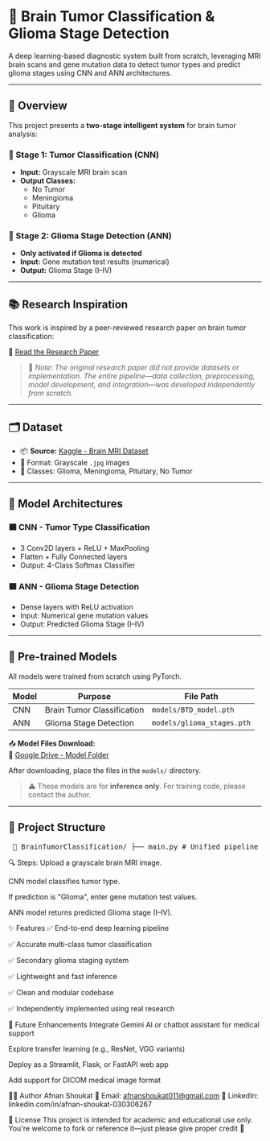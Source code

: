 # 🧠 Brain Tumor Classification & Glioma Stage Detection

A deep learning-based diagnostic system built from scratch, leveraging MRI brain scans and gene mutation data to detect tumor types and predict glioma stages using CNN and ANN architectures.

---

## 📌 Overview

This project presents a **two-stage intelligent system** for brain tumor analysis:

### 🔹 Stage 1: Tumor Classification (CNN)
- **Input:** Grayscale MRI brain scan
- **Output Classes:** 
  - No Tumor  
  - Meningioma  
  - Pituitary  
  - Glioma  

### 🔹 Stage 2: Glioma Stage Detection (ANN)
- **Only activated if Glioma is detected**
- **Input:** Gene mutation test results (numerical)
- **Output:** Glioma Stage (I–IV)

---

## 📚 Research Inspiration

This work is inspired by a peer-reviewed research paper on brain tumor classification:

🔗 [Read the Research Paper](https://onlinelibrary.wiley.com/doi/full/10.1155/2022/1830010)

> 📝 *Note: The original research paper did not provide datasets or implementation. The entire pipeline—data collection, preprocessing, model development, and integration—was developed independently from scratch.*

---

## 🗂️ Dataset

- 📦 **Source:** [Kaggle - Brain MRI Dataset](https://www.kaggle.com/navoneel/brain-mri-images-for-brain-tumor-detection)
- 📸 Format: Grayscale `.jpg` images
- 📁 Classes: Glioma, Meningioma, Pituitary, No Tumor

---

## 🧠 Model Architectures

### 🟦 CNN - Tumor Type Classification
- 3 Conv2D layers + ReLU + MaxPooling
- Flatten + Fully Connected layers
- Output: 4-Class Softmax Classifier

### 🟩 ANN - Glioma Stage Detection
- Dense layers with ReLU activation
- Input: Numerical gene mutation values
- Output: Predicted Glioma Stage (I–IV)

---

## 💾 Pre-trained Models

All models were trained from scratch using PyTorch.

| Model | Purpose                    | File Path               |
|-------|----------------------------|--------------------------|
| CNN   | Brain Tumor Classification | `models/BTD_model.pth`   |
| ANN   | Glioma Stage Detection     | `models/glioma_stages.pth` |

📥 **Model Files Download:**  
🔗 [Google Drive - Model Folder](https://drive.google.com/drive/folders/1OCmobHiuUzU2kSIliDUxS2eUKwwwyhyD?usp=sharing)

After downloading, place the files in the `models/` directory.

> ⚠️ These models are for **inference only**. For training code, please contact the author.

---

## 📂 Project Structure

<pre> 📁 BrainTumorClassification/ ├── main.py # Unified pipeline entry point ├── cnn_model.py # CNN architecture and classification logic ├── ann_model.py # ANN for glioma stage prediction ├── utils/ # Helper functions for data loading/preprocessing ├── dataset/ # Sample data if added ├── models/ │ ├── BTD_model.pth # CNN model weights │ ├── glioma_stages.pth # ANN model weights │ ├── BrainTumorClassification.ipynb # Notebook for CNN testing │ └── Glioma_Stages.ipynb # Notebook for ANN training/testing ├── requirements.txt ├── README.md └── .gitignore </pre>
🔍 Steps:
Upload a grayscale brain MRI image.

CNN model classifies tumor type.

If prediction is "Glioma", enter gene mutation test values.

ANN model returns predicted Glioma stage (I–IV).

✨ Features
✅ End-to-end deep learning pipeline

✅ Accurate multi-class tumor classification

✅ Secondary glioma staging system

✅ Lightweight and fast inference

✅ Clean and modular codebase

✅ Independently implemented using real research

🔮 Future Enhancements
Integrate Gemini AI or chatbot assistant for medical support

Explore transfer learning (e.g., ResNet, VGG variants)

Deploy as a Streamlit, Flask, or FastAPI web app

Add support for DICOM medical image format

👩‍💻 Author
Afnan Shoukat
📧 Email: afnanshoukat011@gmail.com
🔗 LinkedIn: linkedin.com/in/afnan-shoukat-030306267

📝 License
This project is intended for academic and educational use only.
You're welcome to fork or reference it—just please give proper credit 🙏
